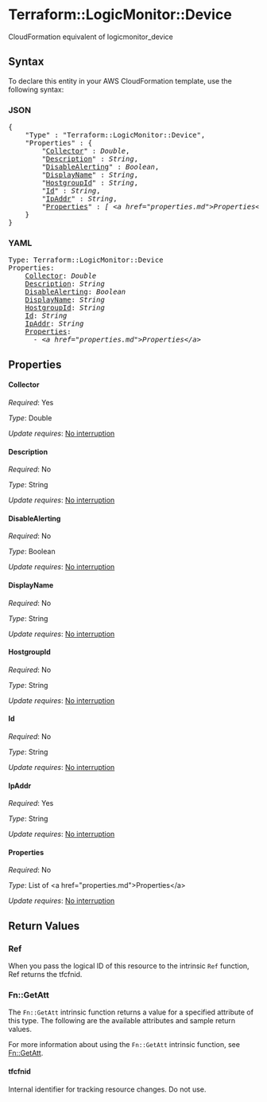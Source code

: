# Terraform::LogicMonitor::Device

CloudFormation equivalent of logicmonitor_device

## Syntax

To declare this entity in your AWS CloudFormation template, use the following syntax:

### JSON

<pre>
{
    "Type" : "Terraform::LogicMonitor::Device",
    "Properties" : {
        "<a href="#collector" title="Collector">Collector</a>" : <i>Double</i>,
        "<a href="#description" title="Description">Description</a>" : <i>String</i>,
        "<a href="#disablealerting" title="DisableAlerting">DisableAlerting</a>" : <i>Boolean</i>,
        "<a href="#displayname" title="DisplayName">DisplayName</a>" : <i>String</i>,
        "<a href="#hostgroupid" title="HostgroupId">HostgroupId</a>" : <i>String</i>,
        "<a href="#id" title="Id">Id</a>" : <i>String</i>,
        "<a href="#ipaddr" title="IpAddr">IpAddr</a>" : <i>String</i>,
        "<a href="#properties" title="Properties">Properties</a>" : <i>[ &lt;a href=&#34;properties.md&#34;&gt;Properties&lt;/a&gt;, ... ]</i>
    }
}
</pre>

### YAML

<pre>
Type: Terraform::LogicMonitor::Device
Properties:
    <a href="#collector" title="Collector">Collector</a>: <i>Double</i>
    <a href="#description" title="Description">Description</a>: <i>String</i>
    <a href="#disablealerting" title="DisableAlerting">DisableAlerting</a>: <i>Boolean</i>
    <a href="#displayname" title="DisplayName">DisplayName</a>: <i>String</i>
    <a href="#hostgroupid" title="HostgroupId">HostgroupId</a>: <i>String</i>
    <a href="#id" title="Id">Id</a>: <i>String</i>
    <a href="#ipaddr" title="IpAddr">IpAddr</a>: <i>String</i>
    <a href="#properties" title="Properties">Properties</a>: <i>
      - &lt;a href=&#34;properties.md&#34;&gt;Properties&lt;/a&gt;</i>
</pre>

## Properties

#### Collector

_Required_: Yes

_Type_: Double

_Update requires_: [No interruption](https://docs.aws.amazon.com/AWSCloudFormation/latest/UserGuide/using-cfn-updating-stacks-update-behaviors.html#update-no-interrupt)

#### Description

_Required_: No

_Type_: String

_Update requires_: [No interruption](https://docs.aws.amazon.com/AWSCloudFormation/latest/UserGuide/using-cfn-updating-stacks-update-behaviors.html#update-no-interrupt)

#### DisableAlerting

_Required_: No

_Type_: Boolean

_Update requires_: [No interruption](https://docs.aws.amazon.com/AWSCloudFormation/latest/UserGuide/using-cfn-updating-stacks-update-behaviors.html#update-no-interrupt)

#### DisplayName

_Required_: No

_Type_: String

_Update requires_: [No interruption](https://docs.aws.amazon.com/AWSCloudFormation/latest/UserGuide/using-cfn-updating-stacks-update-behaviors.html#update-no-interrupt)

#### HostgroupId

_Required_: No

_Type_: String

_Update requires_: [No interruption](https://docs.aws.amazon.com/AWSCloudFormation/latest/UserGuide/using-cfn-updating-stacks-update-behaviors.html#update-no-interrupt)

#### Id

_Required_: No

_Type_: String

_Update requires_: [No interruption](https://docs.aws.amazon.com/AWSCloudFormation/latest/UserGuide/using-cfn-updating-stacks-update-behaviors.html#update-no-interrupt)

#### IpAddr

_Required_: Yes

_Type_: String

_Update requires_: [No interruption](https://docs.aws.amazon.com/AWSCloudFormation/latest/UserGuide/using-cfn-updating-stacks-update-behaviors.html#update-no-interrupt)

#### Properties

_Required_: No

_Type_: List of &lt;a href=&#34;properties.md&#34;&gt;Properties&lt;/a&gt;

_Update requires_: [No interruption](https://docs.aws.amazon.com/AWSCloudFormation/latest/UserGuide/using-cfn-updating-stacks-update-behaviors.html#update-no-interrupt)

## Return Values

### Ref

When you pass the logical ID of this resource to the intrinsic `Ref` function, Ref returns the tfcfnid.

### Fn::GetAtt

The `Fn::GetAtt` intrinsic function returns a value for a specified attribute of this type. The following are the available attributes and sample return values.

For more information about using the `Fn::GetAtt` intrinsic function, see [Fn::GetAtt](https://docs.aws.amazon.com/AWSCloudFormation/latest/UserGuide/intrinsic-function-reference-getatt.html).

#### tfcfnid

Internal identifier for tracking resource changes. Do not use.

